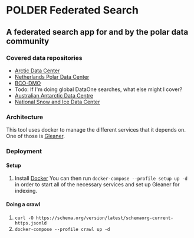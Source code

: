 # POLDER Federated Search

## A federated search app for and by the polar data community

### Covered data repositories
- [Arctic Data Center]( https://arcticdata.io/)
- [Netherlands Polar Data Center](https://npdc.nl)
- [BCO-DMO](https://www.bco-dmo.org/)
- Todo: If I'm doing global DataOne searches, what else might I cover?
- [Australian Antarctic Data Centre](https://data.aad.gov.au/)
- [National Snow and Ice Data Center](https://nsidc.org])

### Architecture
This tool uses docker to manage the different services that it depends on. One of those is [Gleaner](https://gleaner.io).

### Deployment

#### Setup
1. Install [Docker](https://docker.com)
You can then run `docker-compose --profile setup up -d` in order to start all of the necessary services and set up Gleaner for indexing.

#### Doing a crawl
1. `curl -O https://schema.org/version/latest/schemaorg-current-https.jsonld`
1. `docker-compose --profile crawl up -d`
